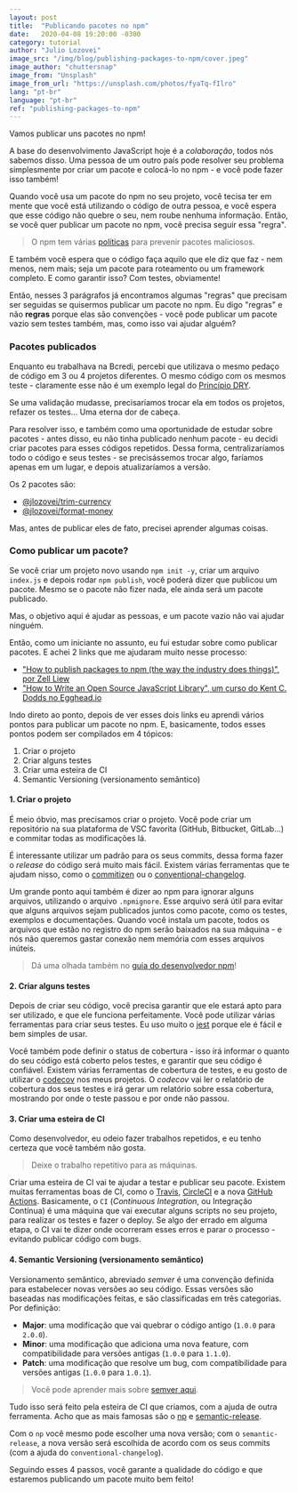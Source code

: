 ```yaml
---
layout: post
title:  "Publicando pacotes no npm"
date:   2020-04-08 19:20:00 -0300
category: tutorial
author: "Julio Lozovei"
image_src: "/img/blog/publishing-packages-to-npm/cover.jpeg"
image_author: "chuttersnap"
image_from: "Unsplash"
image_from_url: "https://unsplash.com/photos/fyaTq-fIlro"
lang: "pt-br"
language: "pt-br"
ref: "publishing-packages-to-npm"
---
```

Vamos publicar uns pacotes no npm!
<!--more-->
A base do desenvolvimento JavaScript hoje é a _colaboração_, todos nós sabemos disso. Uma pessoa de um outro país pode resolver seu problema simplesmente por criar um pacote e colocá-lo no npm - e você pode fazer isso também!

Quando você usa um pacote do npm no seu projeto, você tecisa ter em mente que você está utilizando o código de outra pessoa, e você espera que esse código não quebre o seu, nem roube nenhuma informação. Então, se você quer publicar um pacote no npm, você precisa seguir essa "regra".

> O npm tem várias [políticas](https://www.npmjs.com/policies) para prevenir pacotes maliciosos.

E também você espera que o código faça aquilo que ele diz que faz - nem menos, nem mais; seja um pacote para roteamento ou um framework completo. E como garantir isso? Com testes, obviamente!

Então, nesses 3 parágrafos já encontramos algumas "regras" que precisam ser seguidas se quisermos publicar um pacote no npm. Eu digo "regras" e não **regras** porque elas são convenções - você pode publicar um pacote vazio sem testes também, mas, como isso vai ajudar alguém?


### Pacotes publicados
Enquanto eu trabalhava na Bcredi, percebi que utilizava o mesmo pedaço de código em 3 ou 4 projetos diferentes. O mesmo código com os mesmos teste - claramente esse não é um exemplo legal do [Princípio DRY](https://github.com/dwmkerr/hacker-laws/blob/master/translations/pt-BR.md#o-princ%C3%ADpio-dry).

Se uma validação mudasse, precisaríamos trocar ela em todos os projetos, refazer os testes... Uma eterna dor de cabeça.

Para resolver isso, e também como uma oportunidade de estudar sobre pacotes - antes disso, eu não tinha publicado nenhum pacote - eu decidi criar pacotes para esses códigos repetidos. Dessa forma, centralizaríamos todo o código e seus testes - se precisássemos trocar algo, faríamos apenas em um lugar, e depois atualizaríamos a versão.

Os 2 pacotes são:
- [@jlozovei/trim-currency](https://www.npmjs.com/package/@jlozovei/trim-currency)
- [@jlozovei/format-money](https://www.npmjs.com/package/@jlozovei/format-money)

Mas, antes de publicar eles de fato, precisei aprender algumas coisas.


### Como publicar um pacote?
Se você criar um projeto novo usando `npm init -y`, criar um arquivo `index.js` e depois rodar `npm publish`, você poderá dizer que publicou um pacote. Mesmo se o pacote não fizer nada, ele ainda será um pacote publicado.

Mas, o objetivo aqui é ajudar as pessoas, e um pacote vazio não vai ajudar ninguém.

Então, como um iniciante no assunto, eu fui estudar sobre como publicar pacotes. E achei 2 links que me ajudaram muito nesse processo:

- ["How to publish packages to npm (the way the industry does things)", por Zell Liew](https://zellwk.com/blog/publish-to-npm/)
- ["How to Write an Open Source JavaScript Library", um curso do Kent C. Dodds no Egghead.io](https://egghead.io/courses/how-to-write-an-open-source-javascript-library)

Indo direto ao ponto, depois de ver esses dois links eu aprendi vários pontos para publicar um pacote no npm. E, basicamente, todos esses pontos podem ser compilados em 4 tópicos:

1. Criar o projeto
2. Criar alguns testes
3. Criar uma esteira de CI
4. Semantic Versioning (versionamento semântico)


#### 1. Criar o projeto
É meio óbvio, mas precisamos criar o projeto. Você pode criar um repositório na sua plataforma de VSC favorita (GitHub, Bitbucket, GitLab...) e commitar todas as modificações lá.

É interessante utilizar um padrão para os seus commits, dessa forma fazer o _release_ do código será muito mais fácil. Existem várias ferramentas que te ajudam nisso, como o [commitizen](https://github.com/commitizen/cz-cli) ou o [conventional-changelog](https://github.com/conventional-changelog/conventional-changelog).

Um grande ponto aqui também é dizer ao npm para ignorar alguns arquivos, utilizando o arquivo `.npmignore`. Esse arquivo será útil para evitar que alguns arquivos sejam publicados juntos como pacote, como os testes, exemplos e documentações. Quando você instala um pacote, todos os arquivos que estão no registro do npm serão baixados na sua máquina - e nós não queremos gastar conexão nem memória com esses arquivos inúteis.

> Dá uma olhada também no [guia do desenvolvedor npm](https://docs.npmjs.com/using-npm/developers.html)!


#### 2. Criar alguns testes
Depois de criar seu código, você precisa garantir que ele estará apto para ser utilizado, e que ele funciona perfeitamente. Você pode utilizar várias ferramentas para criar seus testes. Eu uso muito o [jest](https://github.com/facebook/jest) porque ele é fácil e bem simples de usar.

Você também pode definir o status de cobertura - isso irá informar o quanto do seu código está coberto pelos testes, e garantir que seu código é confiável. Existem várias ferramentas de cobertura de testes, e eu gosto de utilizar o [codecov](http://codecov.io/) nos meus projetos. O _codecov_ vai ler o relatório de cobertura dos seus testes e irá gerar um relatório sobre essa cobertura, mostrando por onde o teste passou e por onde não passou.


#### 3. Criar uma esteira de CI
Como desenvolvedor, eu odeio fazer trabalhos repetidos, e eu tenho certeza que você também não gosta.

> Deixe o trabalho repetitivo para as máquinas.

Criar uma esteira de CI vai te ajudar a testar e publicar seu pacote. Existem muitas ferramentas boas de CI, como o [Travis](https://travis-ci.org/), [CircleCI](https://circleci.com/) e a nova [GitHub Actions](https://github.com/features/actions). Basicamente, o `CI` (_Continuous Integration_, ou Integração Contínua) é uma máquina que vai executar alguns scripts no seu projeto, para realizar os testes e fazer o deploy. Se algo der errado em alguma etapa, o CI vai te dizer onde ocorreram esses erros e parar o processo - evitando publicar código com bugs.


#### 4. Semantic Versioning (versionamento semântico)
Versionamento semântico, abreviado _semver_ é uma convenção definida para estabelecer novas versões ao seu código. Essas versões são baseadas nas modificações feitas, e são classificadas em três categorias. Por definição:

- **Major**: uma modificação que vai quebrar o código antigo (`1.0.0` para `2.0.0`).
- **Minor**: uma modificação que adiciona uma nova feature, com compatibilidade para versões antigas (`1.0.0` para `1.1.0`).
- **Patch**: uma modificação que resolve um bug, com compatibilidade para versões antigas (`1.0.0` para `1.0.1`).

> Você pode aprender mais sobre [semver aqui](https://semver.org/).


Tudo isso será feito pela esteira de CI que criamos, com a ajuda de outra ferramenta. Acho que as mais famosas são o [np](https://github.com/sindresorhus/np) e [semantic-release](https://github.com/semantic-release/semantic-release).

Com o `np` você mesmo pode escolher uma nova versão; com o `semantic-release`, a nova versão será escolhida de acordo com os seus commits (com a ajuda do `conventional-changelog`).

Seguindo esses 4 passos, você garante a qualidade do código e que estaremos publicando um pacote muito bem feito!
